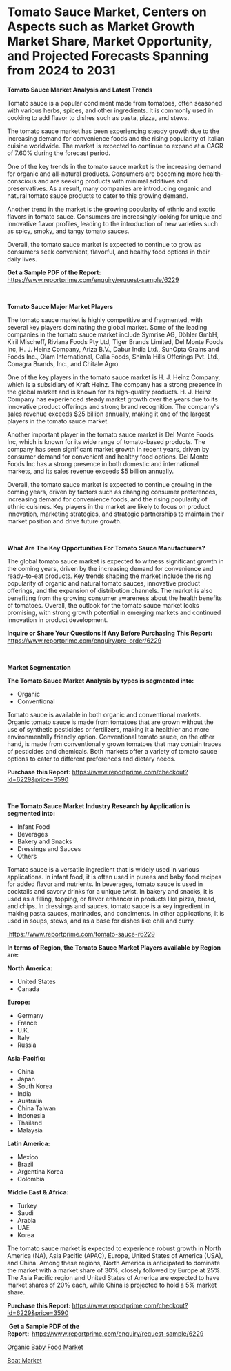 <p><h1>Tomato Sauce Market, Centers on Aspects such as Market Growth Market Share, Market Opportunity, and Projected Forecasts Spanning from 2024 to 2031</h1></p><p><strong>Tomato Sauce Market Analysis and Latest Trends</strong></p>
<p><p>Tomato sauce is a popular condiment made from tomatoes, often seasoned with various herbs, spices, and other ingredients. It is commonly used in cooking to add flavor to dishes such as pasta, pizza, and stews.</p><p>The tomato sauce market has been experiencing steady growth due to the increasing demand for convenience foods and the rising popularity of Italian cuisine worldwide. The market is expected to continue to expand at a CAGR of 7.60% during the forecast period. </p><p>One of the key trends in the tomato sauce market is the increasing demand for organic and all-natural products. Consumers are becoming more health-conscious and are seeking products with minimal additives and preservatives. As a result, many companies are introducing organic and natural tomato sauce products to cater to this growing demand.</p><p>Another trend in the market is the growing popularity of ethnic and exotic flavors in tomato sauce. Consumers are increasingly looking for unique and innovative flavor profiles, leading to the introduction of new varieties such as spicy, smoky, and tangy tomato sauces.</p><p>Overall, the tomato sauce market is expected to continue to grow as consumers seek convenient, flavorful, and healthy food options in their daily lives.</p></p>
<p><strong>Get a Sample PDF of the Report:&nbsp;</strong> <a href="https://www.reportprime.com/enquiry/request-sample/6229">https://www.reportprime.com/enquiry/request-sample/6229</a></p>
<p>&nbsp;</p>
<p><strong>Tomato Sauce Major Market Players</strong></p>
<p><p>The tomato sauce market is highly competitive and fragmented, with several key players dominating the global market. Some of the leading companies in the tomato sauce market include Symrise AG, Döhler GmbH, Kiril Mischeff, Riviana Foods Pty Ltd, Tiger Brands Limited, Del Monte Foods Inc, H. J. Heinz Company, Ariza B.V., Dabur India Ltd., SunOpta Grains and Foods Inc., Olam International, Galla Foods, Shimla Hills Offerings Pvt. Ltd., Conagra Brands, Inc., and Chitale Agro.</p><p>One of the key players in the tomato sauce market is H. J. Heinz Company, which is a subsidiary of Kraft Heinz. The company has a strong presence in the global market and is known for its high-quality products. H. J. Heinz Company has experienced steady market growth over the years due to its innovative product offerings and strong brand recognition. The company's sales revenue exceeds $25 billion annually, making it one of the largest players in the tomato sauce market.</p><p>Another important player in the tomato sauce market is Del Monte Foods Inc, which is known for its wide range of tomato-based products. The company has seen significant market growth in recent years, driven by consumer demand for convenient and healthy food options. Del Monte Foods Inc has a strong presence in both domestic and international markets, and its sales revenue exceeds $5 billion annually.</p><p>Overall, the tomato sauce market is expected to continue growing in the coming years, driven by factors such as changing consumer preferences, increasing demand for convenience foods, and the rising popularity of ethnic cuisines. Key players in the market are likely to focus on product innovation, marketing strategies, and strategic partnerships to maintain their market position and drive future growth.</p></p>
<p>&nbsp;</p>
<p><strong>What Are The Key Opportunities For Tomato Sauce Manufacturers?</strong></p>
<p><p>The global tomato sauce market is expected to witness significant growth in the coming years, driven by the increasing demand for convenience and ready-to-eat products. Key trends shaping the market include the rising popularity of organic and natural tomato sauces, innovative product offerings, and the expansion of distribution channels. The market is also benefiting from the growing consumer awareness about the health benefits of tomatoes. Overall, the outlook for the tomato sauce market looks promising, with strong growth potential in emerging markets and continued innovation in product development.</p></p>
<p><strong>Inquire or Share Your Questions If Any Before Purchasing This Report:</strong> <a href="https://www.reportprime.com/enquiry/pre-order/6229">https://www.reportprime.com/enquiry/pre-order/6229</a></p>
<p>&nbsp;</p>
<p><strong>Market Segmentation</strong></p>
<p><strong>The Tomato Sauce Market Analysis by types is segmented into:</strong></p>
<p><ul><li>Organic</li><li>Conventional</li></ul></p>
<p><p>Tomato sauce is available in both organic and conventional markets. Organic tomato sauce is made from tomatoes that are grown without the use of synthetic pesticides or fertilizers, making it a healthier and more environmentally friendly option. Conventional tomato sauce, on the other hand, is made from conventionally grown tomatoes that may contain traces of pesticides and chemicals. Both markets offer a variety of tomato sauce options to cater to different preferences and dietary needs.</p></p>
<p><strong>Purchase this Report:&nbsp;</strong><a href="https://www.reportprime.com/checkout?id=6229&price=3590">https://www.reportprime.com/checkout?id=6229&price=3590</a></p>
<p>&nbsp;</p>
<p><strong>The Tomato Sauce Market Industry Research by Application is segmented into:</strong></p>
<p><ul><li>Infant Food</li><li>Beverages</li><li>Bakery and Snacks</li><li>Dressings and Sauces</li><li>Others</li></ul></p>
<p><p>Tomato sauce is a versatile ingredient that is widely used in various applications. In infant food, it is often used in purees and baby food recipes for added flavor and nutrients. In beverages, tomato sauce is used in cocktails and savory drinks for a unique twist. In bakery and snacks, it is used as a filling, topping, or flavor enhancer in products like pizza, bread, and chips. In dressings and sauces, tomato sauce is a key ingredient in making pasta sauces, marinades, and condiments. In other applications, it is used in soups, stews, and as a base for dishes like chili and curry.</p></p>
<p><a href="https://www.reportprime.com/tomato-sauce-r6229">&nbsp;https://www.reportprime.com/tomato-sauce-r6229</a></p>
<p><strong>In terms of Region, the Tomato Sauce Market Players available by Region are:</strong></p>
<p>
    <p> <strong> North America: </strong>
        <ul>
            <li>United States</li>
            <li>Canada</li>
        </ul>
        </p> 
    <p> <strong> Europe: </strong>
        <ul>
            <li>Germany</li>
            <li>France</li>
            <li>U.K.</li>
            <li>Italy</li>
            <li>Russia</li>
        </ul>
        </p> 
    <p> <strong> Asia-Pacific: </strong>
        <ul>
            <li>China</li>
            <li>Japan</li>
            <li>South Korea</li>
            <li>India</li>
            <li>Australia</li>
            <li>China Taiwan</li>
            <li>Indonesia</li>
            <li>Thailand</li>
            <li>Malaysia</li>
        </ul>
        </p> 
    <p> <strong> Latin America: </strong>
        <ul>
            <li>Mexico</li>
            <li>Brazil</li>
            <li>Argentina Korea</li>
            <li>Colombia</li>
        </ul>
        </p> 
    <p> <strong> Middle East & Africa: </strong>
        <ul>
            <li>Turkey</li>
            <li>Saudi</li>
            <li>Arabia</li>
            <li>UAE</li>
            <li>Korea</li>
        </ul>
    </p>
    </p>
<p><p>The tomato sauce market is expected to experience robust growth in North America (NA), Asia Pacific (APAC), Europe, United States of America (USA), and China. Among these regions, North America is anticipated to dominate the market with a market share of 30%, closely followed by Europe at 25%. The Asia Pacific region and United States of America are expected to have market shares of 20% each, while China is projected to hold a 5% market share.</p></p>
<p><strong>Purchase this Report: </strong><a href="https://www.reportprime.com/checkout?id=6229&price=3590">https://www.reportprime.com/checkout?id=6229&price=3590</a></p>
<p>&nbsp;<strong>Get a Sample PDF of the Report:&nbsp;&nbsp;</strong><a href="https://www.reportprime.com/enquiry/request-sample/6229">https://www.reportprime.com/enquiry/request-sample/6229</a></p>
<p><strong></strong></p>
<p><p><a href="https://github.com/nancykennedykellievqfqt2/Market-Research-Report-List-1/blob/main/organic-baby-food-market.md">Organic Baby Food Market</a></p><p><a href="https://issuu.com/reportprime-2/docs/boat-market-size-2030.pptx">Boat Market</a></p></p>